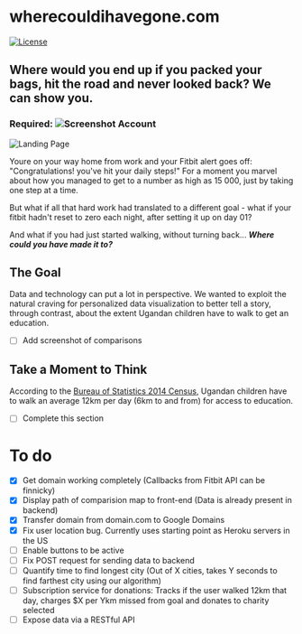 
# wherecouldihavegone.com

[![License](https://img.shields.io/badge/License-Apache%202.0-blue.svg)](https://opensource.org/licenses/Apache-2.0)

## Where would you end up if you packed your bags, hit the road and never looked back? We can show you.

### Required: ![Screenshot](https://github.com/ACalverley/wherecouldihavegone/blob/master/public/img/Fitbit_logo_RGBSmaller.png) Account

![Landing Page](https://github.com/ACalverley/wherecouldihavegone/blob/master/public/img/LandingPage.png)

Youre on your way home from work and your Fitbit alert goes off: "Congratulations! you've hit your daily steps!" For a moment you marvel about how you managed to get to a number as high as 15 000, just by taking one step at a time.

But what if all that hard work had translated to a different goal - what if your fitbit hadn't reset to zero each night, after setting it up on day 01?

And what if you had just started walking, without turning back... **_Where could you have made it to?_**

## The Goal

Data and technology can put a lot in perspective. We wanted to exploit the natural craving for personalized data visualization to better tell a story, through contrast, about the extent Ugandan children have to walk to get an education.

- [ ] Add screenshot of comparisons

## Take a Moment to Think

According to the [Bureau of Statistics 2014 Census](http://www.ubos.org/2016/03/24/census-2014-final-results/), Ugandan children have to walk an average 12km per day (6km to and from) for access to education.

- [ ] Complete this section

# To do
- [x] Get domain working completely (Callbacks from Fitbit API can be finnicky)
- [x] Display path of comparision map to front-end (Data is already present in backend)
- [x] Transfer domain from domain.com to Google Domains
- [x] Fix user location bug. Currently uses starting point as Heroku servers in the US
- [ ] Enable buttons to be active
- [ ] Fix POST request for sending data to backend
- [ ] Quantify time to find longest city (Out of X cities, takes Y seconds to find farthest city using our algorithm)
- [ ] Subscription service for donations: Tracks if the user walked 12km that day, charges $X per Ykm missed from goal and donates to charity selected
- [ ] Expose data via a RESTful API
